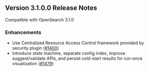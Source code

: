 ## Version 3.1.0.0 Release Notes

Compatible with OpenSearch 3.1.0

### Enhancements
- Use Centralized Resource Access Control framework provided by security plugin ([#1400](https://github.com/opensearch-project/anomaly-detection/pull/1400))
- Introduce state machine, separate config index, improve suggest/validate APIs, and persist cold-start results for run-once visualization ([#1479](https://github.com/opensearch-project/anomaly-detection/pull/1479))

